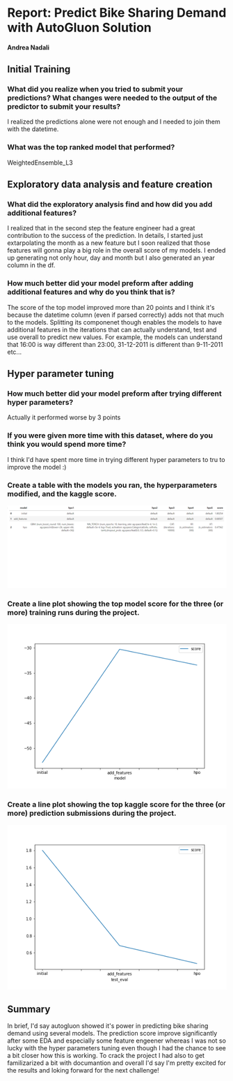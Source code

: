 # Report: Predict Bike Sharing Demand with AutoGluon Solution
#### Andrea Nadali

## Initial Training
### What did you realize when you tried to submit your predictions? What changes were needed to the output of the predictor to submit your results?
I realized the predictions alone were not enough and I needed to join them with the datetime.


### What was the top ranked model that performed?
WeightedEnsemble_L3  

## Exploratory data analysis and feature creation
### What did the exploratory analysis find and how did you add additional features?
I realized that in the second step the feature engineer had a great contribution to the success of the prediction.
In details, I started just extarpolating the month as a new feature but I soon realized that those features will gonna play a big role in the overall score of my models.
I ended up generating not only hour, day and month but I also generated an year column in the df. 

### How much better did your model preform after adding additional features and why do you think that is?
The score of the top model improved more than 20 points and I think it's because the datetime column (even if parsed correctly) adds not that much to the models.
Splitting its componenet though enables the models to have additional features in the iterations that can actually understand, test and use overall to predict new values.
For example, the models can understand that 16:00 is way different than 23:00, 31-12-2011 is different than 9-11-2011 etc...

## Hyper parameter tuning
### How much better did your model preform after trying different hyper parameters?
Actually it performed worse by 3 points

### If you were given more time with this dataset, where do you think you would spend more time?
I think I'd have spent more time in trying different hyper parameters to tru to improve the model :)

### Create a table with the models you ran, the hyperparameters modified, and the kaggle score.

![alt text](Table_score.png "Title")

### Create a line plot showing the top model score for the three (or more) training runs during the project.
![alt text](model_train_score.png "Title")

### Create a line plot showing the top kaggle score for the three (or more) prediction submissions during the project.

![alt text](model_test_score.png "Title")

## Summary
In brief, I'd say autogluon showed it's power in predicting bike sharing demand using several models. The prediction score improve significantly after some EDA and especially some feature engeener whereas I was not so lucky with the hyper parameters tuning even though I had the chance to see a bit closer how this is working. To crack the project I had also to get familizarized a bit with documantion and overall I'd say I'm pretty excited for the results and loking forward for the next challenge! 
